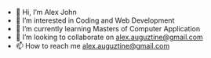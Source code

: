 - 👋 Hi, I’m Alex John
- 👀 I’m interested in Coding and Web Development
- 🌱 I’m currently learning Masters of Computer Application
- 💞️ I’m looking to collaborate on alex.auguztine@gmail.com
- 📫 How to reach me alex.auguztine@gmail.com

<!---
xelajo/xelajo is a ✨ special ✨ repository because its `README.md` (this file) appears on your GitHub profile.
You can click the Preview link to take a look at your changes.
--->
